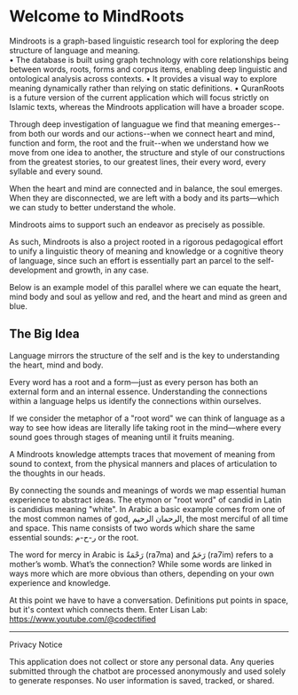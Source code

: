 # Welcome to MindRoots

Mindroots is a graph-based linguistic research tool for exploring the deep structure of language and meaning.	
	•	The database is built using graph technology with core relationships being between words, roots, forms and corpus items, enabling deep linguistic and ontological analysis across contexts.
  •	It provides a visual way to explore meaning dynamically rather than relying on static definitions.
	•	QuranRoots is a future version of the current application which will focus strictly on Islamic texts, whereas the Mindroots application will have a broader scope.

Through deep investigation of languague we find that meaning emerges--from both our words and our actions--when we connect heart and mind, function and form, the root and the fruit--when we understand how we move from one idea to another, the structure and style of our constructions from the greatest stories, to our greatest lines, their every word, every syllable and every sound.

When the heart and mind are connected and in balance, the soul emerges.
When they are disconnected, we are left with a body and its parts—which we can study to better understand the whole.

Mindroots aims to support such an endeavor as precisely as possible.

As such, Mindroots is also a project rooted in a rigorous pedagogical effort to unify a linguistic theory of meaning and knowledge or a cognitive theory of language, since such an effort is essentially part an parcel to the self-development and growth, in any case.

Below is an example model of this parallel where we can equate the heart, mind body and soul as yellow and red, and the heart and mind as green and blue.

<!-- IMAGE_HERE -->

## The Big Idea

Language mirrors the structure of the self and is the key to understanding the heart, mind and body. 

Every word has a root and a form—just as every person has both an external form and an internal essence. Understanding the connections within a language helps us identify the connections within ourselves.

If we consider the metaphor of a "root word" we can think of language as a way to see how ideas are literally life taking root in the mind—where every sound goes through stages of meaning until it fruits meaning.

A Mindroots knowledge attempts traces that movement of meaning from sound to context, from the physical manners and places of articulation to the thoughts in our heads.

By connecting the sounds and meanings of words we map essential human experience to abstract ideas. The etymon or "root word" of candid in Latin is candidius meaning "white".  In Arabic a basic  example comes from one of the most common names of god, الرحمان الرحيم, the most merciful of all time and space.  This name consists of two words which share the same essential sounds: ر-ح-م or the root.

The word for mercy in Arabic is رَحْمَةٌ (ra7ma) and رَحَمٌ (ra7im) refers to a mother’s womb. What’s the connection?  While some words are linked in ways more which are more obvious than others, depending on your own experience and knowledge.

At this point we have to have a conversation.  Definitions put points in space, but it's context which connects them.  Enter Lisan Lab:  https://www.youtube.com/@codectified


---
Privacy Notice

This application does not collect or store any personal data. Any queries submitted through the chatbot are processed anonymously and used solely to generate responses. No user information is saved, tracked, or shared.
